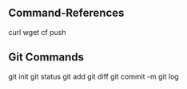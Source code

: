 ## Command-References

curl
wget
cf push

## Git Commands

git init 
git status
git add
git diff
git commit -m
git log


